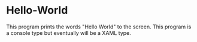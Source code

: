 # Hello-World
This program prints the words "Hello World" to the screen.
This program is a console type but eventually will be  a XAML type.
